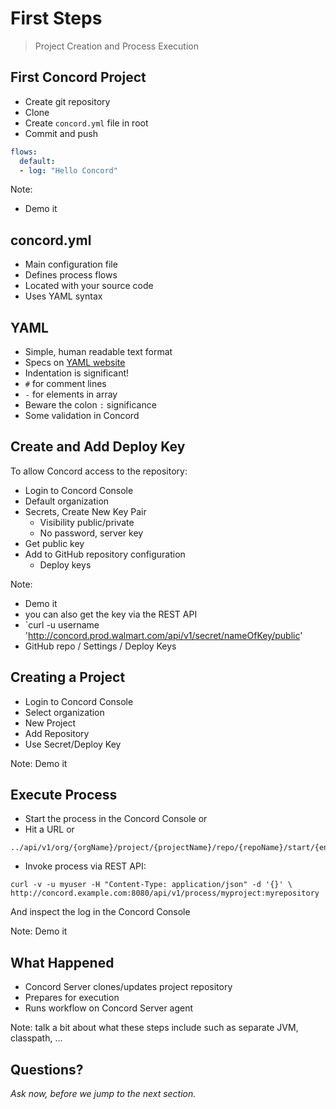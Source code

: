 # First Steps

> Project Creation and Process Execution

<!--- vertical -->

## First Concord Project

- Create git repository
- Clone
- Create `concord.yml` file in root
- Commit and push

```yaml
flows:
  default:
  - log: "Hello Concord"
```

Note:
- Demo it

<!--- vertical -->

## concord.yml

- Main configuration file
- Defines process flows
- Located with your source code
- Uses YAML syntax

<!--- vertical -->

## YAML

- Simple, human readable text format
- Specs on [YAML website](http://www.yaml.org/)
- Indentation is significant!
- `#` for comment lines
- `-` for elements in array
- Beware the colon `:` significance
- Some validation in Concord

<!--- vertical -->

## Create and Add Deploy Key

To allow Concord access to the repository:

- Login to Concord Console
- Default organization
- Secrets, Create New Key Pair
  - Visibility public/private
  - No password, server key
- Get public key
- Add to GitHub repository configuration
  - Deploy keys

Note:
- Demo it
- you can also get the key via the REST API
- `curl -u username 'http://concord.prod.walmart.com/api/v1/secret/nameOfKey/public'
- GitHub repo / Settings / Deploy Keys

<!--- vertical -->

## Creating a Project

- Login to Concord Console
- Select organization
- New Project
- Add Repository
- Use Secret/Deploy Key

Note:
Demo it

<!--- vertical -->

## Execute Process

- Start the process in the Concord Console or
- Hit a URL or

```
../api/v1/org/{orgName}/project/{projectName}/repo/{repoName}/start/{entryPoint}`
```

-  Invoke process via REST API:

```
curl -v -u myuser -H "Content-Type: application/json" -d '{}' \
http://concord.example.com:8080/api/v1/process/myproject:myrepository
```

And inspect the log in the Concord Console

Note:
Demo it

<!--- vertical -->

## What Happened

- Concord Server clones/updates project repository
- Prepares for execution
- Runs workflow on Concord Server agent

Note:
talk a bit about what these steps include such as separate JVM, classpath, ...

<!--- vertical -->

## Questions?

<em class="yellow">Ask now, before we jump to the next section.</em>

